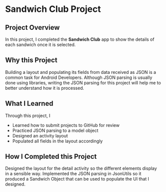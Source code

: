 # Sandwich Club Project 

## Project Overview
In this project, I completed the **Sandwich Club** app to
show the details of each sandwich once it is selected.

## Why this Project

Building a layout and populating its fields from data received as JSON
is a common task for Android Developers. Although JSON parsing is usually
done using libraries, writing the JSON parsing for  this project will
help me to better understand how it is processed.

## What I Learned
Through this project, I
- Learned how to submit projects to GitHub for review
- Practiced JSON parsing to a model object
- Designed an activity layout
- Populated all fields in the layout accordingly

## How I Completed this Project
Designed the layout for the detail activity so the different elements
display in a sensible way. Implemented the JSON parsing in JsonUtils so it
produced a Sandwich Object that can be used to populate the UI that I designed.
